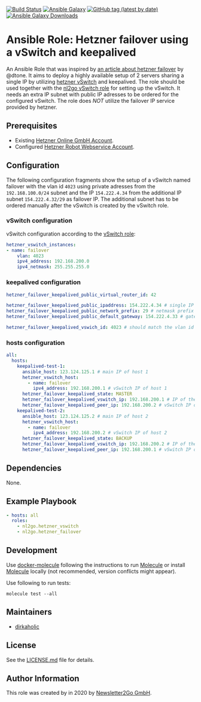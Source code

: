 [![Build Status](https://travis-ci.com/nl2go/ansible-role-hetzner-failover.svg?branch=master)](https://travis-ci.com/nl2go/ansible-role-hetzner-failover)
[![Ansible Galaxy](https://img.shields.io/badge/role-nl2go.hetzner_failover-blue.svg)](https://galaxy.ansible.com/nl2go/hetzner_failover/)
[![GitHub tag (latest by date)](https://img.shields.io/github/v/tag/nl2go/ansible-role-hetzner-failover)](https://galaxy.ansible.com/nl2go/hetzner_failover)
[![Ansible Galaxy Downloads](https://img.shields.io/ansible/role/d/46553.svg?color=blue)](https://galaxy.ansible.com/nl2go/hetzner_failover/)

# Ansible Role: Hetzner failover using a vSwitch and keepalived

An Ansible Role that was inspired by [an article about hetzner failover](https://dtone.engineering/2019/from_failovers_to_keepalived_over_vswitches_with_hetzner/) by @dtone. It aims to deploy a highly available setup of 2 servers sharing a single IP by utilizing [hetzner vSwitch](https://wiki.hetzner.de/index.php/Vswitch/en) and keepalived. The role should be used together with the [nl2go vSwitch role](https://github.com/nl2go/ansible-role-hetzner-vswitch) for setting up the vSwitch. It needs an extra IP subnet with public IP adresses to be ordered for the configured vSwitch. The role does *NOT* utilize the failover IP service provided by hetzner.

## Prerequisites

- Existing [Hetzner Online GmbH Account](https://accounts.hetzner.com).
- Configured [Hetzner Robot Webservice Account](https://robot.your-server.de/preferences).

## Configuration

The following configuration fragments show the setup of a vSwitch named failover with the vlan id `4023` using private adresses from the `192.168.100.0/24` subnet and the IP `154.222.4.34` from the additional IP subnet `154.222.4.32/29` as failover IP. The additional subnet has to be ordered manually after the vSwitch is created by the vSwitch role.

### vSwitch configuration  

vSwitch configuration according to the [vSwitch role](https://github.com/nl2go/ansible-role-hetzner-vswitch):

```yaml
hetzner_vswitch_instances:
- name: failover
    vlan: 4023
    ipv4_address: 192.168.200.0
    ipv4_netmask: 255.255.255.0
```

### keepalived configuration  

```yaml
hetzner_failover_keepalived_public_virtual_router_id: 42

hetzner_failover_keepalived_public_ipaddress: 154.222.4.34 # single IP from the additional IP subnet used as failover IP
hetzner_failover_keepalived_public_network_prefix: 29 # netmask prefix of the additional IP subnet
hetzner_failover_keepalived_public_default_gateway: 154.222.4.33 # gateway IP of the additional IP subnet

hetzner_failover_keepalived_vswich_id: 4023 # should match the vlan id configured in hetzner_vswitch_instances
```

### hosts configuration

```yaml
all:
  hosts:
    keepalived-test-1:
      ansible_host: 123.124.125.1 # main IP of host 1
      hetzner_vswitch_host:
        - name: failover
          ipv4_address: 192.168.200.1 # vSwitch IP of host 1
      hetzner_failover_keepalived_state: MASTER
      hetzner_failover_keepalived_vswitch_ip: 192.168.200.1 # IP of the host in the vSwitch VLAN has to be repeated here
      hetzner_failover_keepalived_peer_ip: 192.168.200.2 # vSwitch IP of the host keepalived should peer with
    keepalived-test-2:
      ansible_host: 123.124.125.2 # main IP of host 2
      hetzner_vswitch_host:
        - name: failover
          ipv4_address: 192.168.200.2 # vSwitch IP of host 2
      hetzner_failover_keepalived_state: BACKUP
      hetzner_failover_keepalived_vswitch_ip: 192.168.200.2 # IP of the host in the vSwitch VLAN has to be repeated here
      hetzner_failover_keepalived_peer_ip: 192.168.200.1 # vSwitch IP of the host keepalived should peer with
```

## Dependencies

None.

## Example Playbook

```yaml
- hosts: all
  roles:
    - nl2go.hetzner_vswitch
    - nl2go.hetzner_failover
```

## Development

Use [docker-molecule](https://github.com/nl2go/docker-molecule) following the instructions to run [Molecule](https://molecule.readthedocs.io/en/stable/)
or install [Molecule](https://molecule.readthedocs.io/en/stable/) locally (not recommended, version conflicts might appear).

Use following to run tests:

    molecule test --all

## Maintainers

- [dirkaholic](https://github.com/dirkaholic)

## License

See the [LICENSE.md](LICENSE.md) file for details.

## Author Information

This role was created by in 2020 by [Newsletter2Go GmbH](https://www.newsletter2go.com/).
